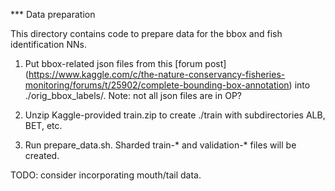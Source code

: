*** Data preparation

This directory contains code to prepare data for the bbox and fish identification NNs.

1. Put bbox-related json files from this [forum post]
(https://www.kaggle.com/c/the-nature-conservancy-fisheries-monitoring/forums/t/25902/complete-bounding-box-annotation)
into ./orig_bbox_labels/. Note: not all json files are in OP?

1. Unzip Kaggle-provided train.zip to create ./train with subdirectories ALB, BET, etc.

1. Run prepare_data.sh. Sharded train-* and validation-* files will be created.

TODO: consider incorporating mouth/tail data.
